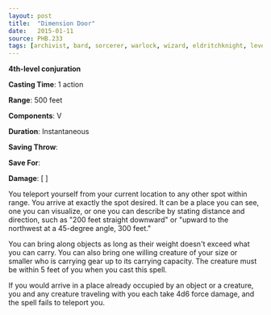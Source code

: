 ```yaml
---
layout: post
title:  "Dimension Door"
date:   2015-01-11
source: PHB.233
tags: [archivist, bard, sorcerer, warlock, wizard, eldritchknight, level4, conjuration]
---
```


**4th-level conjuration**

**Casting Time**: 1 action

**Range**: 500 feet

**Components**: V

**Duration**: Instantaneous

**Saving Throw**: 

**Save For**: 

**Damage**: [ ]

You teleport yourself from your current location to any other spot within range. You arrive at exactly the spot desired. It can be a place you can see, one you can visualize, or one you can describe by stating distance and direction, such as "200 feet straight downward" or "upward to the northwest at a 45-degree angle, 300 feet."

You can bring along objects as long as their weight doesn't exceed what you can carry. You can also bring one willing creature of your size or smaller who is carrying gear up to its carrying capacity. The creature must be within 5 feet of you when you cast this spell.

If you would arrive in a place already occupied by an object or a creature, you and any creature traveling with you each take 4d6 force damage, and the spell fails to teleport you.
